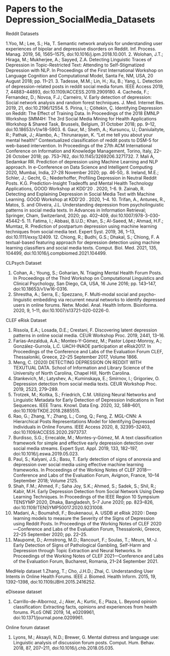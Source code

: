 # Papers to the Depression_SocialMedia_Datasets


Reddit Datasets

1.Yoo, M.; Lee, S.; Ha, T. Semantic network analysis for understanding user experiences of bipolar and depressive disorders on Reddit. Inf. Process. Manag. 2019, 56, 1565–1575, doi:10.1016/j.ipm.2018.10.001.
2.	Wolohan, J.T.; Hiraga, M.; Mukherjee, A.; Sayyed, Z.A. Detecting Linguistic Traces of Depression in Topic-Restricted Text: Attending to Self-Stigmatized Depression with NLP. In Proceedings of the First International Workshop on Language Cognition and Computational Model, Santa Fe, NM, USA, 20 August 2018; pp. 11–21.
3.  Tadesse, M.M.; Lin, H.; Xu, B.; Yang, L. Detection of depression-related posts in reddit social media forum. IEEE Access 2019, 7, 44883–44893, doi:10.1109/ACCESS.2019.2909180.
4.	Cacheda, F.; Fernandez, D.; Novoa, F.J.; Carneiro, V. Early detection of depression: Social network analysis and random forest techniques. J. Med. Internet Res. 2019, 21, doi:10.2196/12554.
5.	Pirina, I.; Çöltekin, Ç. Identifying Depression on Reddit: The Effect of Training Data. In Proceedings of the 2018 EMNLP Workshop SMM4H: The 3rd Social Media Mining for Health Applications Workshop & Shared Task, Brussels, Belgium, 31 October 2018; pp. 9–12, doi:10.18653/v1/w18-5903. 
6.	Gaur, M.; Sheth, A.; Kursuncu, U.; Daniulaityte, R.; Pathak, J.; Alambo, A.; Thirunarayan, K. “Let me tell you about your mental health!” Contextualized classification of reddit posts to DSM-5 for web-based intervention. In Proceedings of the 27th ACM International Conference on Information and Knowledge Management, Torino, Italy, 22–26 October 2018; pp. 753–762, doi:10.1145/3269206.3271732.
7.	Mali A, Sedamkar RR. Prediction of depression using Machine Learning and NLP approach. In e-Conference on Data Science and Intelligent Computing 2020, Mumbai, India, 27-28 November 2020; pp. 46-50,.
8.	Ireland, M.E.; Schler, J.; Gecht, G.; Niederhoffer, Profiling Depression in Neutral Reddit Posts. K.G. Prediction-Insight Tradeoffs and Mental Health Technology Applications, GOOD Workshop at KDD'20 . 2020, 1-6.
9.	Zainab, R. Detecting and Explaining Depression in Social Media Text with Machine Learning. GOOD Workshop at KDD'20 . 2020, 1–4.
10.	Trifan, A., Antunes, R., Matos, S. and Oliveira, J.L. Understanding depression from psycholinguistic patterns in social media texts. In Advances in Information Retrieval; Springer, Cham, Switzerland, 2020; pp. 402–409, doi:10.1007/978-3-030-45442-5.
11.	Fatima, I.; Abbasi, B.U.D.; Khan, S.; Al-Saeed, M.; Ahmad, H.F.; Mumtaz, R. Prediction of postpartum depression using machine learning techniques from social media text. Expert Syst. 2019, 36, 1–13, doi:10.1111/exsy.12409.
12.	Chiong, R.; Budhi, G.S.; Dhakal, S.; Chiong, F. A textual-based featuring approach for depression detection using machine learning classifiers and social media texts. Comput. Biol. Med. 2021, 135, 104499, doi:10.1016/j.compbiomed.2021.104499.

CLPsych Dataset
1. Cohan, A.; Young, S.; Goharian, N. Triaging Mental Health Forum Posts. In Proceedings of the Third Workshop on Computational Linguistics and Clinical Psychology, San Diego, CA, USA, 16 June 2016; pp. 143–147, doi:10.18653/v1/w16-0316.
2. Shrestha, A.; Serra, E.; Spezzano, F. Multi-modal social and psycho-linguistic embedding via recurrent neural networks to identify depressed users in online forums. Netw. Model. Anal. Health Inform. Bioinforma. 2020, 9, 1–11, doi:10.1007/s13721-020-0226-0.

CLEF eRisk Dataset
1. Ríssola, E.A.; Losada, D.E.; Crestani, F. Discovering latent depression patterns in online social media. CEUR Workshop Proc. 2019, 2441, 13–16.
2. Farías-Anzalduá, A.A.; Montes-Y-Gómez, M.; Pastor López-Monroy, A.; González-Gurrola, L.C. UACH-INAOE participation at eRisk2017. In Proceedings of the Conference and Labs of the Evaluation Forum CLEF, Thessaloniki, Greece, 22–25 September 2017, Volume 1866.
3. Meng, C. (2020) DETECTING DEPRESSION ON REDDIT WITH TEXUTUAL DATA. School of Information and Library Science of the University of North Carolina, Chapel Hill, North Carolina.
4. Stankevich, M.; Latyshev, A.; Kuminskaya, E.; Smirnov, I.; Grigoriev, O. Depression detection from social media texts. CEUR Workshop Proc. 2019, 2523, 279–289.
5. Trotzek, M.; Koitka, S.; Friedrich, C.M. Utilizing Neural Networks and Linguistic Metadata for Early Detection of Depression Indications in Text Sequences. IEEE Trans. Knowl. Data Eng. 2020, 32, 588–601, doi:10.1109/TKDE.2018.2885515.
6. Rao, G.; Zhang, Y.; Zhang, L.; Cong, Q.; Feng, Z. MGL-CNN: A Hierarchical Posts Representations Model for Identifying Depressed Individuals in Online Forums. IEEE Access 2020, 8, 32395–32403, doi:10.1109/ACCESS.2020.2973737.
7. Burdisso, S.G.; Errecalde, M.; Montes-y-Gómez, M. A text classification framework for simple and effective early depression detection over social media streams. Expert Syst. Appl. 2019, 133, 182–197, doi:10.1016/j.eswa.2019.05.023.
8. Paul, S.; Kalyani, J.S.; Basu, T. Early detection of signs of anorexia and depression over social media using effective machine learning frameworks. In Proceedings of the Working Notes of CLEF 2018—Conference and Labs of the Evaluation Forum, Avignon, France, 10–14 September 2018; Volume 2125.
9. Shah, F.M.; Ahmed, F.; Saha Joy, S.K.; Ahmed, S.; Sadek, S.; Shil, R.; Kabir, M.H. Early Depression Detection from Social Network Using Deep Learning Techniques. In Proceedings of the IEEE Region 10 Sympsium TENSYMP 2020, Dhaka, Bangladesh, 5–7 June 2020; pp. 823–826, doi:10.1109/TENSYMP50017.2020.9231008.
10. Madani, A.; Boumahdi, F.; Boukenaoui, A. USDB at eRisk 2020 : Deep learning models to measure the Severity of the Signs of Depression using Reddit Posts. In Proceedings of the Working Notes of CLEF 2020—Conference and Labs of the Evaluation Forum, Thessaloniki, Greece, 22–25 September 2020; pp. 22–25.
11. Maupomé, D.; Armstrong, M.D.; Rancourt, F.; Soulas, T.; Meurs, M.-J. Early Detection of Signs of Pathological Gambling, Self-Harm and Depression through Topic Extraction and Neural Networks. In Proceedings of the Working Notes of CLEF 2021—Conference and Labs of the Evaluation Forum, Bucharest, Romania, 21–24 September 2021.


MedHelp dataset
1.Zhang, T.; Cho, J.H.D.; Zhai, C. Understanding User Intents in Online Health Forums. IEEE J. Biomed. Health Inform. 2015, 19, 1392–1398, doi:10.1109/JBHI.2015.2416252.

eDisease dataset
1. Carrillo-de-Albornoz, J.; Aker, A.; Kurtic, E.; Plaza, L. Beyond opinion classification: Extracting facts, opinions and experiences from health forums. PLoS ONE 2019, 14, e0209961, doi:10.1371/journal.pone.0209961.

Online forum dataset
1. Lyons, M.; Aksayli, N.D.; Brewer, G. Mental distress and language use: Linguistic analysis of discussion forum posts. Comput. Hum. Behav. 2018, 87, 207–211, doi:10.1016/j.chb.2018.05.035.
